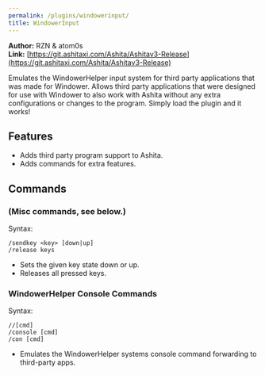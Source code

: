 ```yaml
---
permalink: /plugins/windowerinput/
title: WindowerInput
---
```


**Author:** RZN & atom0s<br/>
**Link:** [https://git.ashitaxi.com/Ashita/Ashitav3-Release](https://git.ashitaxi.com/Ashita/Ashitav3-Release)

Emulates the WindowerHelper input system for third party applications that was made for Windower. Allows third party applications that were designed for use with Windower to also work with Ashita without any extra configurations or changes to the program. Simply load the plugin and it works!

## Features

  * Adds third party program support to Ashita.
  * Adds commands for extra features.

## Commands

### (Misc commands, see below.)
Syntax:
```
/sendkey <key> [down|up]
/release keys
```
  * Sets the given key state down or up.
  * Releases all pressed keys.

### WindowerHelper Console Commands
Syntax:
```
//[cmd]
/console [cmd]
/con [cmd]
```
  * Emulates the WindowerHelper systems console command forwarding to third-party apps.